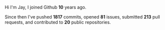 Hi I'm Jay, I joined Github **10** years ago.

Since then I've pushed **1817** commits, opened **81** issues, submitted **213** pull requests, and contributed to **20** public repositories.
